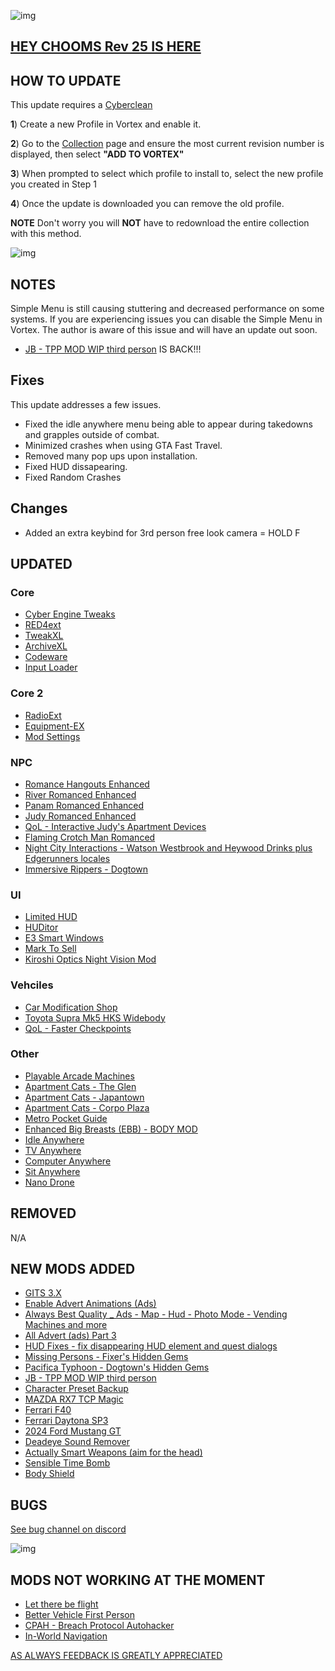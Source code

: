 ![img](https://s13.gifyu.com/images/SjBKh.png)

## [HEY CHOOMS Rev 25 IS HERE](https://)

## HOW TO UPDATE

This update requires a [Cyberclean](https://github.com/v2sCollections/City-of-Dreams/blob/main/Guides.md#troubleshooting)

**1**) Create a new Profile in Vortex and enable it.

**2**) Go to the [Collection](https://next.nexusmods.com/cyberpunk2077/collections/ayfbwl/revisions/23?utm_medium=vortex&utm_source=vortex&utm_campaign=view_collection&utm_source=copy&utm_medium=social&utm_campaign=share_collection) page and ensure the most current revision number is displayed, then select **"ADD TO VORTEX"**

**3**) When prompted to select which profile to install to, select the new profile you created in Step 1

**4**) Once the update is downloaded you can remove the old profile.

**NOTE** Don't worry you will **NOT** have to redownload the entire collection with this method.

![img](https://i.imgur.com/wAJUpeU.png)

## NOTES

Simple Menu is still causing stuttering and decreased performance on  some systems. If you are experiencing issues you can disable the Simple Menu in Vortex. The author is aware of this issue and will have an update out soon.

- [JB - TPP MOD WIP third person](https://www.nexusmods.com/cyberpunk2077/mods/669) IS BACK!!!

## Fixes

This update addresses a few issues.

- Fixed the idle anywhere menu being able to appear during takedowns and grapples outside of combat.
- Minimized crashes when using GTA Fast Travel.
- Removed many pop ups upon installation.
- Fixed HUD dissapearing.
- Fixed Random Crashes

## Changes 

- Added an extra keybind for 3rd person free look camera = HOLD F

## UPDATED


### Core
- [Cyber Engine Tweaks](https://www.nexusmods.com/cyberpunk2077/mods/107?tab=description)
- [RED4ext](https://www.nexusmods.com/cyberpunk2077/mods/2380)
- [TweakXL](https://www.nexusmods.com/cyberpunk2077/mods/4197)
- [ArchiveXL](https://www.nexusmods.com/cyberpunk2077/mods/4198)
- [Codeware](https://www.nexusmods.com/cyberpunk2077/mods/7780)
- [Input Loader](https://www.nexusmods.com/cyberpunk2077/mods/4575)

### Core 2
- [RadioExt](https://www.nexusmods.com/cyberpunk2077/mods/4591?tab=description)
- [Equipment-EX](https://www.nexusmods.com/cyberpunk2077/mods/6945?tab=description)
- [Mod Settings](https://www.nexusmods.com/cyberpunk2077/mods/4885)

### NPC
- [Romance Hangouts Enhanced](https://www.nexusmods.com/cyberpunk2077/mods/11590)
- [River Romanced Enhanced](https://www.nexusmods.com/cyberpunk2077/mods/4870)
- [Panam Romanced Enhanced](https://www.nexusmods.com/cyberpunk2077/mods/4626)
- [Judy Romanced Enhanced](https://www.nexusmods.com/cyberpunk2077/mods/4508)
- [QoL - Interactive Judy's Apartment Devices](https://www.nexusmods.com/cyberpunk2077/mods/8099)
- [Flaming Crotch Man Romanced](https://www.nexusmods.com/cyberpunk2077/mods/9573)
- [Night City Interactions - Watson Westbrook and Heywood Drinks plus Edgerunners locales](https://www.nexusmods.com/cyberpunk2077/mods/5519)
- [Immersive Rippers - Dogtown](https://www.nexusmods.com/cyberpunk2077/mods/10255)

### UI
- [Limited HUD](https://www.nexusmods.com/cyberpunk2077/mods/2592)
- [HUDitor](https://www.nexusmods.com/cyberpunk2077/mods/3315)
- [E3 Smart Windows](https://www.nexusmods.com/cyberpunk2077/mods/7026?tab=description)
- [Mark To Sell](https://www.nexusmods.com/cyberpunk2077/mods/4725)
- [Kiroshi Optics Night Vision Mod](https://www.nexusmods.com/cyberpunk2077/mods/8326?tab=description)

### Vehciles
- [Car Modification Shop](https://www.nexusmods.com/cyberpunk2077/mods/4034?tab=description)
- [Toyota Supra Mk5 HKS Widebody](https://www.nexusmods.com/cyberpunk2077/mods/12652)
- [QoL - Faster Checkpoints](https://www.nexusmods.com/cyberpunk2077/mods/9724)

### Other
- [Playable Arcade Machines](https://www.nexusmods.com/cyberpunk2077/mods/4213?tab=description)
- [Apartment Cats - The Glen](https://www.nexusmods.com/cyberpunk2077/mods/6276)
- [Apartment Cats - Japantown](https://www.nexusmods.com/cyberpunk2077/mods/6493)
- [Apartment Cats - Corpo Plaza](https://www.nexusmods.com/cyberpunk2077/mods/6329)
- [Metro Pocket Guide](https://www.nexusmods.com/cyberpunk2077/mods/11882)
- [Enhanced Big Breasts (EBB) - BODY MOD](https://www.nexusmods.com/cyberpunk2077/mods/4654)
- [Idle Anywhere](https://www.nexusmods.com/cyberpunk2077/mods/8038)
- [TV Anywhere](https://www.nexusmods.com/cyberpunk2077/mods/8162)
- [Computer Anywhere](https://www.nexusmods.com/cyberpunk2077/mods/12520)
- [Sit Anywhere](https://www.nexusmods.com/cyberpunk2077/mods/7299)
- [Nano Drone](https://www.nexusmods.com/cyberpunk2077/mods/3419?tab=description)

## REMOVED

N/A

## NEW MODS ADDED 

- [GITS 3.X](https://www.nexusmods.com/cyberpunk2077/mods/9274?tab=description)
- [Enable Advert Animations (Ads)](https://www.nexusmods.com/cyberpunk2077/mods/13014?tab=description)
- [Always Best Quality _ Ads - Map - Hud - Photo Mode - Vending Machines and more](https://www.nexusmods.com/cyberpunk2077/mods/12700?tab=description)
- [All Advert (ads) Part 3](https://www.nexusmods.com/cyberpunk2077/mods/12484?tab=description)
- [HUD Fixes - fix disappearing HUD element and quest dialogs](https://www.nexusmods.com/cyberpunk2077/mods/4011?tab=description)
- [Missing Persons - Fixer's Hidden Gems](https://www.nexusmods.com/cyberpunk2077/mods/5058)
- [Pacifica Typhoon - Dogtown's Hidden Gems](https://www.nexusmods.com/cyberpunk2077/mods/12245)
- [JB - TPP MOD WIP third person](https://www.nexusmods.com/cyberpunk2077/mods/669)
- [Character Preset Backup](https://www.nexusmods.com/cyberpunk2077/mods/13214)
- [MAZDA RX7 TCP Magic](https://www.nexusmods.com/cyberpunk2077/mods/13415?tab=description)
- [Ferrari F40](https://www.nexusmods.com/cyberpunk2077/mods/13250)
- [Ferrari Daytona SP3](https://www.nexusmods.com/cyberpunk2077/mods/13465)
- [2024 Ford Mustang GT](https://www.nexusmods.com/cyberpunk2077/mods/13248?tab=description)
- [Deadeye Sound Remover](https://www.nexusmods.com/cyberpunk2077/mods/12787?tab=description)
- [Actually Smart Weapons (aim for the head)](https://www.nexusmods.com/cyberpunk2077/mods/7281?tab=description)
- [Sensible Time Bomb](https://www.nexusmods.com/cyberpunk2077/mods/10575?tab=description)
- [Body Shield](https://www.nexusmods.com/cyberpunk2077/mods/10533?tab=description)


## BUGS

 [See bug channel on discord](https://discord.gg/xZNztPjA2u)
 
![img](https://i.imgur.com/wAJUpeU.png)

## MODS NOT WORKING AT THE MOMENT 

- [Let there be flight](https://www.nexusmods.com/cyberpunk2077/mods/5208)
- [Better Vehicle First Person](https://www.nexusmods.com/cyberpunk2077/mods/2202)
- [CPAH - Breach Protocol Autohacker](https://www.nexusmods.com/cyberpunk2077/mods/955)
- [In-World Navigation](https://www.nexusmods.com/cyberpunk2077/mods/4583?tab=description)

[AS ALWAYS FEEDBACK IS GREATLY APPRECIATED](https://)
